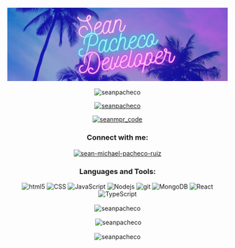 ![Seans's GitHub Banner](./assets/vibes(1).png)

<p align="center"> <img src="https://komarev.com/ghpvc/?username=seanpacheco&label=Profile%20views&color=0e75b6&style=flat" alt="seanpacheco" /> </p>

<p align="center"> <a href="https://github.com/ryo-ma/github-profile-trophy"><img src="https://github-profile-trophy.vercel.app/?username=seanpacheco" alt="seanpacheco" /></a> </p>

<p align="center"> <a href="https://twitter.com/seanmpr_code" target="blank"><img src="https://img.shields.io/twitter/follow/seanmpr_code?logo=twitter&style=for-the-badge" alt="seanmpr_code" /></a> </p>

<h3 align="center">Connect with me:</h3>
<p align="center">
<a href="https://linkedin.com/in/sean-michael-pacheco-ruiz" target="blank"><img align="center" src="https://raw.githubusercontent.com/rahuldkjain/github-profile-readme-generator/master/src/images/icons/Social/linked-in-alt.svg" alt="sean-michael-pacheco-ruiz" height="30" width="40" /></a>
</p>

<h3 align="center">Languages and Tools:</h3>
<p align="center">
  <img alt="html5" src="https://img.shields.io/badge/-HTML5-E34F26?style=for-the-badge&logo=html5&logoColor=white" />
  <img alt="CSS" src="https://img.shields.io/badge/css3-%231572B6.svg?style=for-the-badge&logo=css3&logoColor=white" />
  <img alt="JavaScript" src="https://img.shields.io/badge/-JavaScript-c4af0e?style=for-the-badge&logo=javascript&logoColor=white" />
  <img alt="Nodejs" src="https://img.shields.io/badge/-Nodejs-43853d?style=for-the-badge&logo=Node.js&logoColor=white" />
  <img alt="git" src="https://img.shields.io/badge/-Git-F05032?style=for-the-badge&logo=git&logoColor=white" />
  <img alt="MongoDB" src="https://img.shields.io/badge/-MongoDB-13aa52?style=for-the-badge&logo=mongodb&logoColor=white" />
  <img alt="React" src="https://img.shields.io/badge/-ReactJS-0088CC?style=for-the-badge&logo=react&logoColor=white" />
  <img alt="TypeScript" src="https://shields.io/badge/TypeScript-3178C6?logo=TypeScript&logoColor=FFF&style=for-the-badge" />
</p>

<p align="center"><img align="center" src="https://github-readme-stats.vercel.app/api/top-langs?username=seanpacheco&show_icons=true&locale=en&layout=compact" alt="seanpacheco" /></p>

<p align="center">&nbsp;<img align="center" src="https://github-readme-stats.vercel.app/api?username=seanpacheco&show_icons=true&locale=en" alt="seanpacheco" /></p>

<p align="center"><img align="center" src="https://github-readme-streak-stats.herokuapp.com/?user=seanpacheco&" alt="seanpacheco" /></p>
